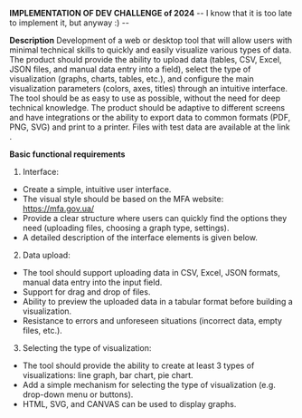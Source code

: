 **IMPLEMENTATION OF DEV CHALLENGE of 2024**
-- I know that it is too late to implement it, but anyway :\) --

**Description**
Development of a web or desktop tool that will allow users with minimal technical skills to quickly and easily visualize various types of data. The product should provide the ability to upload data (tables, CSV, Excel, JSON files, and manual data entry into a field), select the type of visualization (graphs, charts, tables, etc.), and configure the main visualization parameters (colors, axes, titles) through an intuitive interface.
The tool should be as easy to use as possible, without the need for deep technical knowledge. The product should be adaptive to different screens and have integrations or the ability to export data to common formats (PDF, PNG, SVG) and print to a printer.
Files with test data are available at the link
.

**Basic functional requirements**

1. Interface:

-   Create a simple, intuitive user interface.
-   The visual style should be based on the MFA website: https://mfa.gov.ua/
-   Provide a clear structure where users can quickly find the options they need (uploading files, choosing a graph type, settings).
-   A detailed description of the interface elements is given below.

2. Data upload:

-   The tool should support uploading data in CSV, Excel, JSON formats, manual data entry into the input field.
-   Support for drag and drop of files.
-   Ability to preview the uploaded data in a tabular format before building a visualization.
-   Resistance to errors and unforeseen situations (incorrect data, empty files, etc.).

3. Selecting the type of visualization:

-   The tool should provide the ability to create at least 3 types of visualizations: line graph, bar chart, pie chart.
-   Add a simple mechanism for selecting the type of visualization (e.g. drop-down menu or buttons).
-   HTML, SVG, and CANVAS can be used to display graphs.
